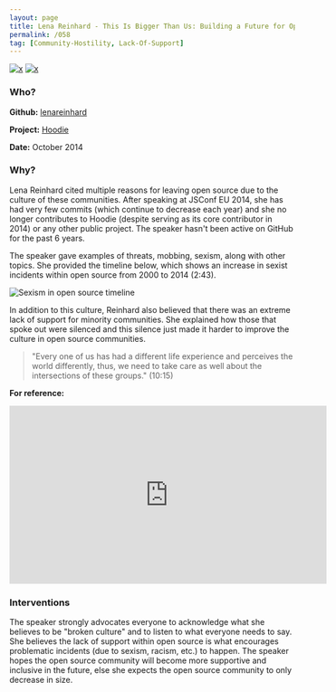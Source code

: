 ```yaml
---
layout: page
title: Lena Reinhard - This Is Bigger Than Us: Building a Future for Open Source (JSConf EU 2014)
permalink: /058
tag: [Community-Hostility, Lack-Of-Support]
---
```


[![x](https://img.shields.io/badge/-Community%20Hostility-red)](/#CH) [![x](https://img.shields.io/badge/-Lack%20of%20Support-e2062c)](/#LOS)

### Who?

**Github:** [lenareinhard](https://github.com/lenareinhard)

**Project:** [Hoodie](https://github.com/hoodiehq)

**Date:** October 2014

### Why?

Lena Reinhard cited multiple reasons for leaving open source due to the culture of these communities. After speaking at JSConf EU 2014, she has had very few commits (which continue to decrease each year) and she no longer contributes to Hoodie (despite serving as its core contributor in 2014) or any other public project. The speaker hasn't been active on GitHub for the past 6 years.

The speaker gave examples of threats, mobbing, sexism, along with other topics. She provided the timeline below, which shows an increase in sexist incidents within open source from 2000 to 2014 (2:43).

![Sexism in open source timeline](https://github.com/xKymberlite/philipgray.github.io/blob/master/Photos/Sexism%20in%20open%20source%20timeline.png)

In addition to this culture, Reinhard also believed that there was an extreme lack of support for minority communities. She explained how those that spoke out were silenced and this silence just made it harder to improve the culture in open source communities.

> "Every one of us has had a different life experience and perceives the world differently, thus, we need to take care as well about the intersections of these groups." (10:15)

**For reference:** 

<iframe width="560" height="315" src="https://www.youtube.com/embed/-thLNvxFUu4?start=163" title="YouTube video player" frameborder="0" allow="accelerometer; autoplay; clipboard-write; encrypted-media; gyroscope; picture-in-picture" allowfullscreen></iframe>

### Interventions

The speaker strongly advocates everyone to acknowledge what she believes to be "broken culture" and to listen to what everyone needs to say. She believes the lack of support within open source is what encourages problematic incidents (due to sexism, racism, etc.) to happen. The speaker hopes the open source community will become more supportive and inclusive in the future, else she expects the open source community to only decrease in size.

